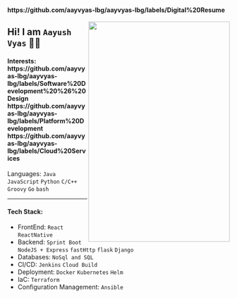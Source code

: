 <h4> https://github.com/aayvyas-lbg/aayvyas-lbg/labels/Digital%20Resume </h4> 

<img align=right  height=500 width=320 src=https://github.com/aayvyas-lbg/aayvyas-lbg/assets/125258043/8b326015-2181-48c8-970c-874151ba6303></img>
## Hi! I am ` Aayush Vyas ` 👨‍💻

<h4>Interests:  https://github.com/aayvyas-lbg/aayvyas-lbg/labels/Software%20Development%20%26%20Design https://github.com/aayvyas-lbg/aayvyas-lbg/labels/Platform%20Development https://github.com/aayvyas-lbg/aayvyas-lbg/labels/Cloud%20Services </h4>

<p>Languages: <code>Java</code></sub> <code>JavaScript</code> <code>Python</code> <code>C/C++</code> <code>Groovy</code> <code>Go</code> <code>bash</code>  </p>

---
#### Tech Stack: 
- FrontEnd: `React` `ReactNative`
- Backend: `Sprint Boot` `NodeJS + Express` `fastHttp` `flask` `Django`
- Databases: `NoSql and SQL` 
- CI/CD: `Jenkins` `Cloud Build`
- Deployment: `Docker` `Kubernetes` `Helm`
- IaC: `Terraform`
- Configuration Management: `Ansible`
